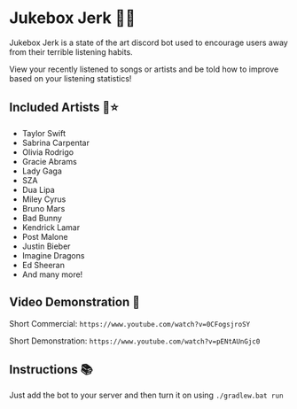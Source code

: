 # Jukebox Jerk 🤖🎶
Jukebox Jerk is a state of the art discord bot used to encourage users away from their terrible listening habits.

View your recently listened to songs or artists and be told how to improve based on your listening statistics!

## Included Artists 🎤⭐
- Taylor Swift
- Sabrina Carpentar
- Olivia Rodrigo
- Gracie Abrams
- Lady Gaga
- SZA
- Dua Lipa
- Miley Cyrus
- Bruno Mars
- Bad Bunny
- Kendrick Lamar
- Post Malone
- Justin Bieber
- Imagine Dragons
- Ed Sheeran
- And many more!

## Video Demonstration 🎥
Short Commercial: ```https://www.youtube.com/watch?v=0CFogsjroSY```

Short Demonstration: ```https://www.youtube.com/watch?v=pENtAUnGjc0```

## Instructions 📚
Just add the bot to your server and then turn it on using ```./gradlew.bat run```
